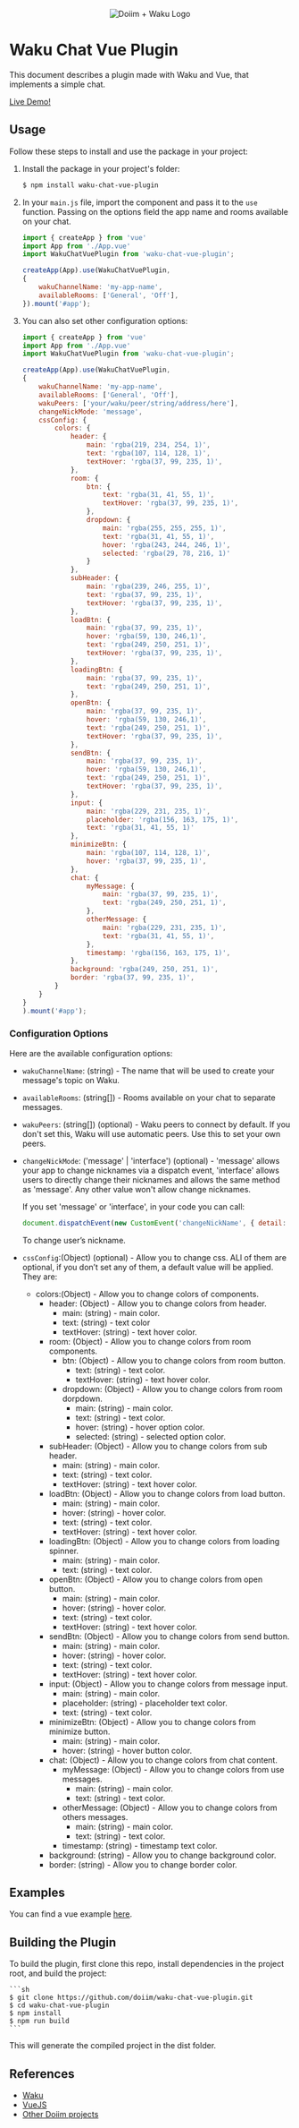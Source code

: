 <p align="center">
    <img src="https://github.com/doiim/waku-chat-vue-plugin/blob/main/assets/logos.png" alt="Doiim + Waku Logo">
</p>

# Waku Chat Vue Plugin

This document describes a plugin made with Waku and Vue, that implements a simple chat.

[Live Demo!](https://doiim.github.io/waku-chat-vue/)

## Usage

Follow these steps to install and use the package in your project:

1. Install the package in your project's folder:

    ```sh
    $ npm install waku-chat-vue-plugin 
    ```

2. In your `main.js` file, import the component and pass it to the `use` function. Passing on the options field
the app name and rooms available on your chat.

    ```js
    import { createApp } from 'vue'
    import App from './App.vue'
    import WakuChatVuePlugin from 'waku-chat-vue-plugin';

    createApp(App).use(WakuChatVuePlugin,
    {
        wakuChannelName: 'my-app-name',
        availableRooms: ['General', 'Off'],
    }).mount('#app');
    ```

3.  You can also set other configuration options:

    ```js
    import { createApp } from 'vue'
    import App from './App.vue'
    import WakuChatVuePlugin from 'waku-chat-vue-plugin';

    createApp(App).use(WakuChatVuePlugin,
    {
        wakuChannelName: 'my-app-name',
        availableRooms: ['General', 'Off'],
        wakuPeers: ['your/waku/peer/string/address/here'],
        changeNickMode: 'message',
        cssConfig: {
            colors: {
                header: {
                    main: 'rgba(219, 234, 254, 1)',
                    text: 'rgba(107, 114, 128, 1)',
                    textHover: 'rgba(37, 99, 235, 1)',
                },
                room: {
                    btn: {
                        text: 'rgba(31, 41, 55, 1)',
                        textHover: 'rgba(37, 99, 235, 1)',
                    },
                    dropdown: {
                        main: 'rgba(255, 255, 255, 1)',
                        text: 'rgba(31, 41, 55, 1)',
                        hover: 'rgba(243, 244, 246, 1)',
                        selected: 'rgba(29, 78, 216, 1)'
                    }
                },
                subHeader: {
                    main: 'rgba(239, 246, 255, 1)',
                    text: 'rgba(37, 99, 235, 1)',
                    textHover: 'rgba(37, 99, 235, 1)',
                },
                loadBtn: {
                    main: 'rgba(37, 99, 235, 1)',
                    hover: 'rgba(59, 130, 246,1)',
                    text: 'rgba(249, 250, 251, 1)',
                    textHover: 'rgba(37, 99, 235, 1)',
                },
                loadingBtn: {
                    main: 'rgba(37, 99, 235, 1)',
                    text: 'rgba(249, 250, 251, 1)',
                },
                openBtn: {
                    main: 'rgba(37, 99, 235, 1)',
                    hover: 'rgba(59, 130, 246,1)',
                    text: 'rgba(249, 250, 251, 1)',
                    textHover: 'rgba(37, 99, 235, 1)',
                },
                sendBtn: {
                    main: 'rgba(37, 99, 235, 1)',
                    hover: 'rgba(59, 130, 246,1)',
                    text: 'rgba(249, 250, 251, 1)',
                    textHover: 'rgba(37, 99, 235, 1)',
                },
                input: {
                    main: 'rgba(229, 231, 235, 1)',
                    placeholder: 'rgba(156, 163, 175, 1)',
                    text: 'rgba(31, 41, 55, 1)'
                },
                minimizeBtn: {
                    main: 'rgba(107, 114, 128, 1)',
                    hover: 'rgba(37, 99, 235, 1)',
                },
                chat: {
                    myMessage: {
                        main: 'rgba(37, 99, 235, 1)',
                        text: 'rgba(249, 250, 251, 1)',
                    },
                    otherMessage: {
                        main: 'rgba(229, 231, 235, 1)',
                        text: 'rgba(31, 41, 55, 1)',
                    },
                    timestamp: 'rgba(156, 163, 175, 1)',
                },
                background: 'rgba(249, 250, 251, 1)',
                border: 'rgba(37, 99, 235, 1)',
            }
        }
    }
    ).mount('#app');
    ```

### Configuration Options

Here are the available configuration options:

- `wakuChannelName`: (string) - The name that will be used to create your message's topic on Waku.
- `availableRooms`: (string[]) - Rooms available on your chat to separate messages.
- `wakuPeers`: (string[]) (optional) - Waku peers to connect by default. If you don't set this, Waku will use automatic peers. Use this to set your own peers.
- `changeNickMode`: ('message' | 'interface') (optional) - 'message' allows your app to change nicknames via a dispatch event, 'interface' allows users to directly change their nicknames and allows the same method as 'message'. Any other value won't allow change nicknames.

    If you set 'message' or 'interface', in your code you can call:
    ```js
    document.dispatchEvent(new CustomEvent('changeNickName', { detail: '_newNickNameHere' }));

    ```
    To change user’s nickname.

- `cssConfig`:(Object) (optional) - Allow you to change css. ALl of them are optional, if you don’t set any of them, a default value will be applied. They are:
    * colors:(Object)  - Allow you to change colors of components.
        * header: (Object)  - Allow you to change colors from header.
            * main: (string)  - main color.
            * text: (string)  -  text color
            * textHover: (string)  - text hover color.
        * room: (Object)  - Allow you to change colors from room components.  
            * btn: (Object)  - Allow you to change colors from room button.  
                * text: (string)  - text color.  
                * textHover: (string)  - text hover color.
            * dropdown: (Object)  - Allow you to change colors from room dorpdown.   
                * main: (string)  - main color.   
                * text: (string)  - text color.  
                * hover: (string)  - hover option color.  
                * selected: (string)  - selected option color.  
        * subHeader: (Object)  - Allow you to change colors from sub header.  
            * main: (string)  - main color.  
            * text: (string)  - text color.  
            * textHover: (string)  - text hover color.  
        * loadBtn: (Object)  - Allow you to change colors from load button. 
            * main: (string)  - main color.  
            * hover: (string)  - hover color.  
            * text: (string)  - text color.  
            * textHover: (string)  - text hover color.  
        * loadingBtn: (Object)  - Allow you to change colors from loading spinner.  
            * main: (string)  - main color.  
            * text: (string)  - text color.  
        * openBtn: (Object)  - Allow you to change colors from open button.  
            * main: (string)  - main color.  
            * hover: (string)  - hover color.  
            * text: (string)  - text color.  
            * textHover: (string)  - text hover color.  
        * sendBtn: (Object)  - Allow you to change colors from send button.  
            * main: (string)  - main color.  
            * hover: (string)  - hover color.  
            * text: (string)  - text color.  
            * textHover: (string)  - text hover color.  
        * input: (Object)  - Allow you to change colors from message input.  
            * main: (string)  - main color.  
            * placeholder: (string)  - placeholder text color. 
            * text: (string)  - text color.  
        * minimizeBtn: (Object)  - Allow you to change colors from minimize button.
            * main: (string)  - main color.  
            * hover: (string)  - hover button color. 
        * chat: (Object)  - Allow you to change colors from chat content.  
            * myMessage: (Object)  - Allow you to change colors from use messages.  
                * main: (string)  - main color.  
                * text: (string)  - text color.  
            * otherMessage: (Object)  - Allow you to change colors from others messages.  
                * main: (string)  - main color.  
                * text: (string)  - text color.  
            * timestamp: (string)  - timestamp text color.  
        * background: (string)  - Allow you to change background color.   
        * border: (string)  - Allow you to change border color.   

## Examples
You can find a vue example [here](https://github.com/doiim/waku-chat-vue).

## Building the Plugin
To build the plugin, first clone this repo, install dependencies in the project root, and build the project:

    ```sh
    $ git clone https://github.com/doiim/waku-chat-vue-plugin.git
    $ cd waku-chat-vue-plugin
    $ npm install
    $ npm run build
    ```

This will generate the compiled project in the dist folder.

## References

- [Waku](https://github.com/waku-org/awesome-waku)
- [VueJS](https://vuejs.org/)
- [Other Doiim projects](https://github.com/doiim)